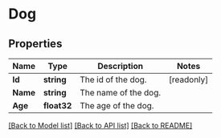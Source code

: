 # Dog

## Properties

Name | Type | Description | Notes
------------ | ------------- | ------------- | -------------
**Id** | **string** | The id of the dog. | [readonly] 
**Name** | **string** | The name of the dog. | 
**Age** | **float32** | The age of the dog. | 

[[Back to Model list]](../README.md#documentation-for-models) [[Back to API list]](../README.md#documentation-for-api-endpoints) [[Back to README]](../README.md)


